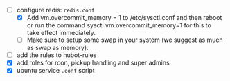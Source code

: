 - [ ] configure redis: `redis.conf`
  + [x] Add vm.overcommit_memory = 1 to /etc/sysctl.conf and then reboot or run the command sysctl vm.overcommit_memory=1 for this to take effect immediately.
  + [ ] Make sure to setup some swap in your system (we suggest as much as swap as memory).
- [ ] add the rules to hubot-rules
- [x] add roles for rcon, pickup handling and super admins
- [x] ubuntu service `.conf` script

